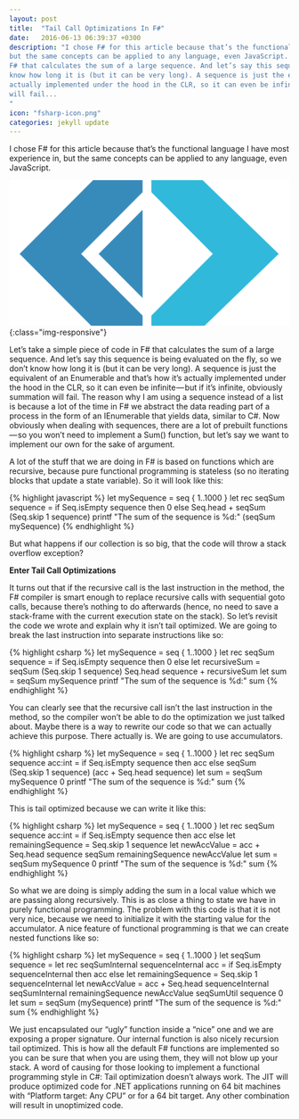 ```yaml
---
layout: post
title:  "Tail Call Optimizations In F#"
date:   2016-06-13 06:39:37 +0300
description: "I chose F# for this article because that’s the functional language I have most experience in, 
but the same concepts can be applied to any language, even JavaScript. Let’s take a simple piece of code in 
F# that calculates the sum of a large sequence. And let’s say this sequence is being evaluated on the fly, so we don’t
know how long it is (but it can be very long). A sequence is just the equivalent of an IEnumerable and that’s how it’s 
actually implemented under the hood in the CLR, so it can even be infinite — but if it’s infinite, obviously summation 
will fail...
"
icon: "fsharp-icon.png"
categories: jekyll update
---
```

I chose F# for this article because that’s the functional language I have most experience in, but the same concepts can be applied 
to any language, even JavaScript.

![image-title-here](/images/fsharp.png){:class="img-responsive"}

Let’s take a simple piece of code in F# that calculates the sum of a large sequence. And let’s say this sequence is being 
evaluated on the fly, so we don’t know how long it is (but it can be very long). A sequence is just the equivalent of an 
Enumerable and that’s how it’s actually implemented under the hood in the CLR, so it can even be infinite — but if it’s 
infinite, obviously summation will fail. The reason why I am using a sequence instead of a list is because a lot of the time 
in F# we abstract the data reading part of a process in the form of an IEnumerable that yields data, similar to C#. 
Now obviously when dealing with sequences, there are a lot of prebuilt functions — so you won’t need to implement a Sum() function, 
but let’s say we want to implement our own for the sake of argument.

A lot of the stuff that we are doing in F# is based on functions which are recursive, because pure functional programming is 
stateless (so no iterating blocks that update a state variable). So it will look like this:

{% highlight javascript %}
let mySequence = seq { 1..1000 } 
let rec seqSum sequence = 
  if Seq.isEmpty sequence then 0 
  else Seq.head + seqSum (Seq.skip 1 sequence)
printf "The sum of the sequence is %d:" (seqSum mySequence)
{% endhighlight %}

But what happens if our collection is so big, that the code will throw a stack overflow exception?

**Enter Tail Call Optimizations**

It turns out that if the recursive call is the last instruction in the method, the F# compiler is smart enough to replace 
recursive calls with sequential goto calls, because there’s nothing to do afterwards (hence, no need to save a stack-frame 
with the current execution state on the stack). So let’s revisit the code we wrote and explain why it isn’t tail optimized. 
We are going to break the last instruction into separate instructions like so:

{% highlight csharp %}
let mySequence = seq { 1..1000 } 
let rec seqSum sequence = 
  if Seq.isEmpty sequence then 
    0 
  else 
    let recursiveSum = seqSum (Seq.skip 1 sequence) 
    Seq.head sequence + recursiveSum
let sum = seqSum mySequence
printf "The sum of the sequence is %d:" sum
{% endhighlight %}

You can clearly see that the recursive call isn’t the last instruction in the method, so the compiler won’t be able to do the 
optimization we just talked about. Maybe there is a way to rewrite our code so that we can actually achieve this purpose. There 
actually is. We are going to use accumulators.

{% highlight csharp %}
let mySequence = seq { 1..1000 } 
let rec seqSum sequence acc:int = 
  if Seq.isEmpty sequence then 
    acc 
  else 
    seqSum (Seq.skip 1 sequence) (acc + Seq.head sequence)
let sum = seqSum mySequence 0
printf "The sum of the sequence is %d:" sum
{% endhighlight %}

This is tail optimized because we can write it like this:

{% highlight csharp %}
let mySequence = seq { 1..1000 } 
let rec seqSum sequence acc:int = 
  if Seq.isEmpty sequence then 
    acc 
  else 
    let remainingSequence = Seq.skip 1 sequence 
    let newAccValue = acc + Seq.head sequence 
    seqSum remainingSequence newAccValue
let sum = seqSum mySequence 0 
printf "The sum of the sequence is %d:" sum
{% endhighlight %}

So what we are doing is simply adding the sum in a local value which we are passing along recursively. This is as close a thing to 
state we have in purely functional programming. The problem with this code is that it is not very nice, because we need to initialize 
it with the starting value for the accumulator. A nice feature of functional programming is that we can create nested functions like so:

{% highlight csharp %}
let mySequence = seq { 1..1000 } 
let seqSum sequence = 
  let rec seqSumInternal sequenceInternal acc = 
    if Seq.isEmpty sequenceInternal then 
      acc 
    else 
      let remainingSequence = Seq.skip 1 sequenceInternal 
      let newAccValue = acc + Seq.head 
      sequenceInternal 
        seqSumInternal remainingSequence newAccValue seqSumUtil sequence 0
let sum = seqSum (mySequence) 
printf "The sum of the sequence is %d:" sum
{% endhighlight %}

We just encapsulated our “ugly” function inside a “nice” one and we are exposing a proper signature. Our internal function is 
also nicely recursion tail optimized. This is how all the default F# functions are implemented so you can be sure that when you 
are using them, they will not blow up your stack. A word of causing for those looking to implement a functional programming style 
in C#: Tail optimization doesn’t always work. The JIT will produce optimized code for .NET applications running on 64 bit machines 
with “Platform target: Any CPU” or for a 64 bit target. Any other combination will result in unoptimized code.



